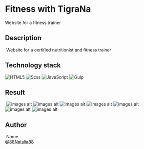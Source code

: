 # Fitness with TigraNa

Website for a fitness trainer
​
## Description
​
Website for a certified nutritionist and fitness trainer
​
## Technology stack

![HTML5](https://img.shields.io/badge/html5-%23E34F26.svg?style=for-the-badge&logo=html5&logoColor=white) ![Scss](https://img.shields.io/badge/Scss-CC6699.svg?style=for-the-badge&logo=html5&logoColor=white) ![JavaScript](https://img.shields.io/badge/javascript-%23323330.svg?style=for-the-badge&logo=javascript&logoColor=%23F7DF1E) ![Gulp](https://img.shields.io/badge/gulp-%23CF4647.svg?style=for-the-badge&logo=gulp&logoColor=white)
​
​
## Result
​
![images alt]()
![images alt]()
![images alt]()
![images alt]()
![images alt]()
![images alt]()
![images alt]()


## Author
​
Name<br>
[@88Natalia88](https://github.com/88Natalia88)
